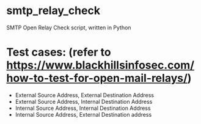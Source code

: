 # smtp_relay_check
SMTP Open Relay Check script, written in Python

# Test cases: (refer to https://www.blackhillsinfosec.com/how-to-test-for-open-mail-relays/)
- External Source Address, External Destination Address
- External Source Address, Internal Destination Address
- Internal Source Address, Internal Destination Address
- Internal Source Address, External Destination address
